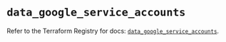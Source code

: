 # `data_google_service_accounts`

Refer to the Terraform Registry for docs: [`data_google_service_accounts`](https://registry.terraform.io/providers/hashicorp/google/6.11.0/docs/data-sources/service_accounts).
